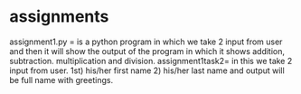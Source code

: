 # assignments
assignment1.py = is a python program in which we take 2 input from user and then it will show the output of the  program in which it shows addition, subtraction. multiplication and division.
assignment1task2= in this we take 2 input from user. 1st) his/her first name 2) his/her last name and  output will be full name with greetings.
